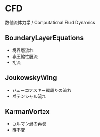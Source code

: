# CFD
数値流体力学 / Computational Fluid Dynamics

## BoundaryLayerEquations
  + 境界層流れ
  + 非圧縮性層流
  + 乱流

## JoukowskyWing
  + ジューコフスキー翼周りの流れ
  + ポテンシャル流れ

## KarmanVortex
  + カルマン渦の再現
  + 時不変


